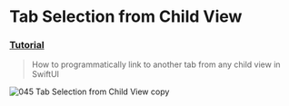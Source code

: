  # Tab Selection from Child View
 ### [Tutorial](https://designcode.io/swiftui-handbook-tab-selection-from-child-view)
> How to programmatically link to another tab from any child view in SwiftUI

 ![045  Tab Selection from Child View copy](https://github.com/mrgsdev/DesignCode/assets/157994617/d09ffb2e-1e3e-48a1-939c-5c85358c0b3d)
 